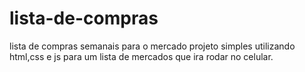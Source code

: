 # lista-de-compras
lista de compras semanais para o mercado
projeto simples utilizando html,css e js para um lista de mercados que ira rodar no celular.

